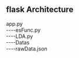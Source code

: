 ## flask Architecture
app.py<br>
    ----esFunc.py<br>
    ----LDA.py<br>
    ----Datas<br>
    <t>----rawData.json<br>
